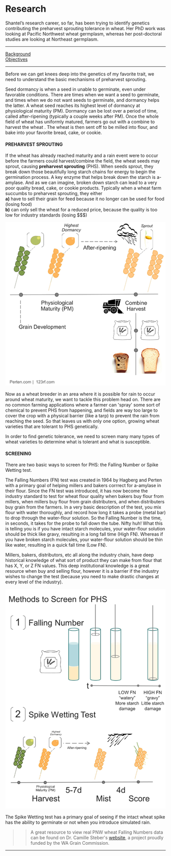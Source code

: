 # Research <a id="top"></a>   

Shantel’s research career, so far, has been trying to identify genetics contributing the preharvest sprouting tolerance in wheat. Her PhD work was looking at Pacific Northwest wheat germplasm, whereas her post-doctoral studies are looking at Northeast germplasm.      

---------

[Background]()  
[Objectives](./objectives.html)  

----------

Before we can get knees deep into the genetics of my favorite trait, we need to understand the basic mechanisms of preharvest sprouting.  

Seed dormancy is when a seed in unable to germinate, even under favorable conditions. There are times when we want a seed to germinate, and times when we do not want seeds to germinate, and dormancy helps the latter. A wheat seed reaches its highest level of dormancy at physiological maturity (PM). Dormancy can be lost over a period of time, called after-ripening (typically a couple weeks after PM). Once the whole field of wheat has uniformly matured, farmers go out with a combine to harvest the wheat . The wheat is then sent off to be milled into flour, and bake into your favorite bread, cake, or cookie.   

#### PREHARVEST SPROUTING <a id="PHS"></a>  
If the wheat has already reached maturity and a rain event were to occur before the farmers could harvest/combine the field, the wheat seeds may sprout, causing **preharvest sprouting** (PHS). When seeds sprout, they break down those beautifully long starch chains for energy to begin the germination process. A key enzyme that helps break down the starch is a-amylase.  And as we can imagine, broken down starch can lead to a very poor quality bread, cake, or cookie products. Typically when a wheat farm succumbs to preharvest sprouting, they either  
**a)** have to sell their grain for feed because it no longer can be used for food (losing food)    
**b)** can only sell the wheat for a reduced price, because the quality is too low for industry standards (losing $$$)  

![PHS](https://github.com/shantel-martinez/Lab_Resources/blob/master/example_img/PHS.jpg?raw=true)  

Now as a wheat breeder in an area where it is possible for rain to occur around wheat maturity, we want to tackle this problem head on. There are no common farming applications where a farmer can 'spray' some sort of chemical to prevent PHS from happening, and fields are way too large to cover the crop with a physical barrier (like a tarp) to prevent the rain from reaching the seed. So that leaves us with only one option, growing wheat varieties that are tolerant to PHS genetically.  

In order to find genetic tolerance, we need to screen many many types of wheat varieties to determine what is tolerant and what is susceptible.  

#### SCREENING <a id="screen"></a>  
There are two basic ways to screen for PHS: the Falling Number or Spike Wetting test.  

The Falling Numbers (FN) test was created in 1964 by Hagberg and Perten with a primary goal of helping millers and bakers corrrect for a-amylase in their flour. Since the FN test was introduced, it has now become the industry standard to test for wheat flour quality when bakers buy flour from millers, when millers buy flour from grain distributers, and when distributers buy grain from the farmers. In a very basic description of the test, you mix flour with water thoroughly, and record how long it takes a probe (metal bar) to drop through the water-flour solution. So the Falling Number is the time, in seconds, it takes for the probe to fall down the tube. Nifty huh! What this is telling you is if you have intact starch molecules, your water-flour solution should be thick like gravy, resulting in a long fall time (High FN). Whereas if you have broken starch molecules, your water-flour solution should be thin like water, resulting in a quick fall time (Low FN).     

Millers, bakers, distributors, etc all along the industry chain, have deep historical knowledge of what sort of product they can make from flour that has X, Y, or Z FN values. This deep institutional knowledge is a great resource when buy and selling flour, however it is a barrier if the industry wishes to change the test (because you need to make drastic changes at every level of the industry).  

![](https://github.com/shantel-martinez/Lab_Resources/blob/master/example_img/ScreenPHS.jpg?raw=true)  

The Spike Wetting test has a primary goal of seeing if the intact wheat spike has the ability to germinate or not when you introduce simulated rain.  




>> A great resource to view real PNW wheat Falling Numbers data can be found on Dr. Camille Steber's [website](http://steberlab.org/project7599data.php), a project proudly funded by the WA Grain Commission.  





---------

